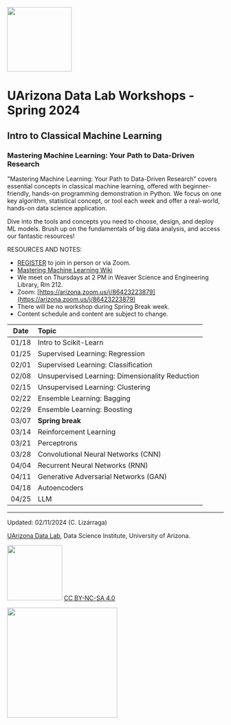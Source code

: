 <img src="https://github.com/clizarraga-UAD7/DataScienceLab/raw/main/images/UADLSquareLogo.png?raw=true" width=150>

# UArizona Data Lab Workshops - Spring 2024

## Intro to Classical Machine Learning

### Mastering Machine Learning: Your Path to Data-Driven Research

"Mastering Machine Learning: Your Path to Data-Driven Research” covers essential concepts in classical machine learning, offered with beginner-friendly, hands-on programming demonstration in Python. We focus on one key algorithm, statistical concept, or tool each week and offer a real-world, hands-on data science application. 

Dive into the tools and concepts you need to choose, design, and deploy ML models. Brush up on the fundamentals of big data analysis, and access our fantastic resources!


RESOURCES AND NOTES:

* [REGISTER](https://uarizona.co1.qualtrics.com/jfe/form/SV_5BjjU8Exp3GS2sS) to join in person or via Zoom.
* [Mastering Machine Learning Wiki](https://github.com/ua-datalab/MLWorkshops/wiki)
* We meet on Thursdays at 2 PM in Weaver Science and Engineering Library, Rm 212.
* Zoom:  [https://arizona.zoom.us/j/86423223879](https://arizona.zoom.us/j/86423223879)
* There will be no workshop during Spring Break week.
* Content schedule and content are subject to change. 


 
| Date |  Topic | 
| :--: | :-- | 
|   01/18  |  Intro to Scikit-Learn  | 
| 01/25 |  Supervised Learning: Regression | 
|  02/01   |  Supervised Learning: Classification |
|    02/08 |  Unsupervised Learning: Dimensionality Reduction | 
|   02/15  |  Unsupervised Learning: Clustering  |
|    02/22 |  Ensemble Learning: Bagging  | 
|   02/29  |   Ensemble Learning: Boosting  | 
|   03/07 |   **Spring break** | 
|    03/14 |  Reinforcement Learning  | 
|    03/21 | Perceptrons   | 
|    03/28 |  Convolutional Neural Networks (CNN)  | 
|   04/04  |  Recurrent Neural Networks (RNN)  | 
|    04/11 | Generative Adversarial Networks (GAN)   | 
|   04/18  |  Autoencoders   | 
|    04/25 |   LLM | 

***

Updated: 02/11/2024 (C. Lizárraga)

[UArizona Data Lab](https://www.datascience.arizona.edu/education/uarizona-data-lab), Data Science Institute, University of Arizona.

<img src="https://mirrors.creativecommons.org/presskit/buttons/88x31/png/by-nc-sa.png" width="128">  [CC BY-NC-SA 4.0](https://creativecommons.org/licenses/by-nc-sa/4.0/)

[<img src="https://datascience.arizona.edu/sites/default/files/Data%20Science%20Institute_Webheader%20%281%29.svg" width="256">](https://datascience.arizona.edu)
